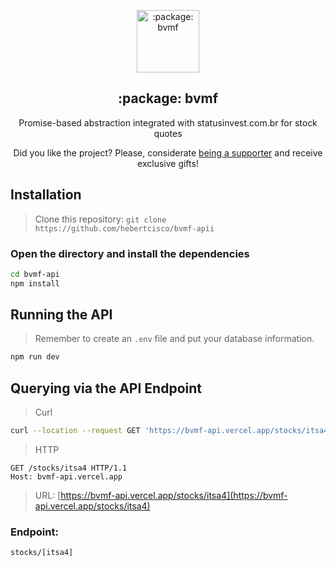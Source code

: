<p align="center">
 <img width="100px" src="https://raw.githubusercontent.com/hebertcisco/bvmf/main/.github/images/favicon512x512-bvmf.png" align="center" alt=":package: bvmf" />
 <h2 align="center">:package: bvmf</h2>
 <p align="center">Promise-based abstraction integrated with statusinvest.com.br for stock quotes

</p>
</p>

<p align="center">Did you like the project? Please, considerate <a href="https://github.com/hebertcisco/hebertcisco/blob/main/.github/patreon.md">being a supporter</a> and receive exclusive gifts!
 </p>

## Installation

> Clone this repository: `git clone https://github.com/hebertcisco/bvmf-apii`

### Open the directory and install the dependencies

```bash
cd bvmf-api
npm install
```

## Running the API

> Remember to create an `.env` file and put your database information.

```sh
npm run dev
```

## Querying via the API Endpoint

> Curl

```sh
curl --location --request GET 'https://bvmf-api.vercel.app/stocks/itsa4'
```

> HTTP

```http
GET /stocks/itsa4 HTTP/1.1
Host: bvmf-api.vercel.app
```

> URL: [https://bvmf-api.vercel.app/stocks/itsa4](https://bvmf-api.vercel.app/stocks/itsa4)

### Endpoint:

`stocks/[itsa4]`


